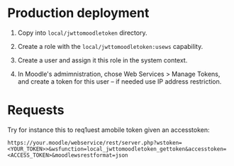 # Production deployment

1. Copy into `local/jwttomoodletoken` directory.

2. Create a role with the `local/jwttomoodletoken:usews` capability.

3. Create a user and assign it this role in the system context.

4. In Moodle's admimnistration, chose Web Services > Manage Tokens, and create a token for this user – if needed use IP address restriction.

# Requests

Try for instance this to req1uest amobile token given an accesstoken:

```
https://your.moodle/webservice/rest/server.php?wstoken=<YOUR_TOKEN>>&wsfunction=local_jwttomoodletoken_gettoken&accesstoken=
<ACCESS_TOKEN>&moodlewsrestformat=json
```
